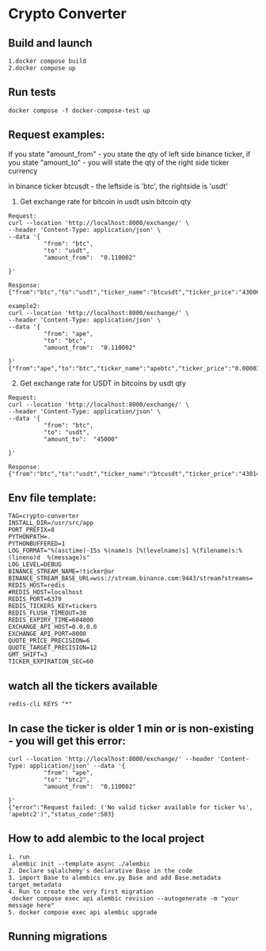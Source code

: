 # Crypto Converter

## Build and launch
```shell
1.docker compose build
2.docker compose up

```

## Run tests
```shell
docker compose -f docker-compose-test up
```

## Request examples:
If you state "amount_from" - you state the qty of left side  binance ticker, if you state "amount_to" - 
you will state the qty of the right side ticker currency

in binance ticker btcusdt - the leftside is 'btc', the rightside is 'usdt'

1. Get exchange rate for bitcoin in usdt usin bitcoin qty
```shell
Request:
curl --location 'http://localhost:8000/exchange/' \
--header 'Content-Type: application/json' \
--data '{
          "from": "btc",
          "to": "usdt",
          "amount_from":  "0.110002"
          
}'

Response:
{"from":"btc","to":"usdt","ticker_name":"btcusdt","ticker_price":"43006.69","amount_from":"0.110002","amount_to":"4730.82191338usdt","rate_timestamp":1706959620376}

example2:
curl --location 'http://localhost:8000/exchange/' \
--header 'Content-Type: application/json' \
--data '{
          "from": "ape",
          "to": "btc",
          "amount_from":  "0.110002"
          
}'
{"from":"ape","to":"btc","ticker_name":"apebtc","ticker_price":"0.00003201","amount_from":"0.110002","amount_to":"0.000003520064btc","rate_timestamp":1707119984391}

```

2. Get exchange rate for USDT in bitcoins by usdt qty
```shell
Request:
curl --location 'http://localhost:8000/exchange/' \
--header 'Content-Type: application/json' \
--data '{
          "from": "btc",
          "to": "usdt",
          "amount_to":  "45000"
          
}'

Response:
{"from":"btc","to":"usdt","ticker_name":"btcusdt","ticker_price":"43014.84","amount_from":"1.04615058431btc","amount_to":"45000","rate_timestamp":1706959567656}
```

## Env file  template:
```shell
TAG=crypto-converter
INSTALL_DIR=/usr/src/app
PORT_PREFIX=8
PYTHONPATH=.
PYTHONBUFFERED=1
LOG_FORMAT="%(asctime)-15s %(name)s [%(levelname)s] %(filename)s:%(lineno)d  %(message)s"
LOG_LEVEL=DEBUG
BINANCE_STREAM_NAME=!ticker@ar
BINANCE_STREAM_BASE_URL=wss://stream.binance.com:9443/stream?streams=
REDIS_HOST=redis
#REDIS_HOST=localhost
REDIS_PORT=6379
REDIS_TICKERS_KEY=tickers
REDIS_FLUSH_TIMEOUT=30
REDIS_EXPIRY_TIME=604800
EXCHANGE_API_HOST=0.0.0.0
EXCHANGE_API_PORT=8000
QUOTE_PRICE_PRECISION=6
QUOTE_TARGET_PRECISION=12
GMT_SHIFT=3
TICKER_EXPIRATION_SEC=60
```

## watch all the tickers available
```shell
redis-cli KEYS "*"
```

## In case the ticker is older 1 min or is non-existing - you will get this error:
```shell
curl --location 'http://localhost:8000/exchange/' --header 'Content-Type: application/json' --data '{
          "from": "ape",
          "to": "btc2",
          "amount_from":  "0.110002"
          
}'
{"error":"Request failed: ('No valid ticker available for ticker %s', 'apebtc2')","status_code":503}
```

## How to add alembic to the local project
```shell
1. run
 alembic init --template async ./alembic
2. Declare sqlalchemy's declarative Base in the code
3. import Base to alembics env.py Base and add Base.metadata target_metadata
4. Run to create the very first migration 
 docker compose exec api alembic revision --autogenerate -m "your message here"
5. docker compose exec api alembic upgrade
```

## Running migrations
```shell

```
